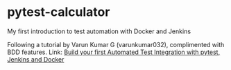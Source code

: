 # pytest-calculator
My first introduction to test automation with Docker and Jenkins

Following a tutorial by Varun Kumar G (varunkumar032), complimented with BDD features.
Link: [Build your first Automated Test Integration with pytest, Jenkins and Docker](https://medium.com/swlh/build-your-first-automated-test-integration-with-pytest-jenkins-and-docker-ec738ec43955)

